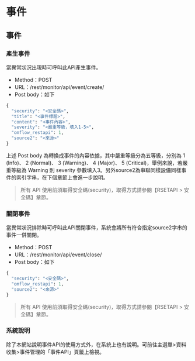 # 事件

## 事件

### 產生事件

當異常狀況出現時可呼叫此API產生事件。

* Method：POST
* URL：/rest/monitor/api/event/create/
* Post body：如下

```python
{
  "security": "<安全碼>",
  "title": "<事件標題>",
  "content": "<事件內容>",
  "severity": "<嚴重等級，填入1-5>",
  "omflow_restapi": 1,
  "source2": "<來源>"
}
```

上述 Post body 為轉換成事件的內容依據，其中嚴重等級分為五等級，分別為 1 (Info)、 2 (Normal)、 3 (Warning)、 4 (Major)、 5 (Critical)，舉例來說，若嚴重等級為 Warning 則 severity 參數填入3。另外source2為串聯同樣設備同樣事件的索引字串，在下個章節上會進一步說明。

> 所有 API 使用前須取得安全碼(security)，取得方式請參閱【RSETAPI > 安全碼】章節。

### 關閉事件

當異常狀況排除時可呼叫此API關閉事件，系統會將所有符合指定source2字串的事件一併關閉。

* Method：POST
* URL：/rest/monitor/api/event/close/
* Post body：如下

```python
{
  "security": "<安全碼>",
  "omflow_restapi": 1,
  "source2": "<來源>"
}
```

> 所有 API 使用前須取得安全碼(security)，取得方式請參閱【RSETAPI > 安全碼】章節。

### 系統說明

除了本網站說明事件API的使用方式外，在系統上也有說明。可前往主選單>資料收集>事件管理的「事件API」頁籤上檢視。
